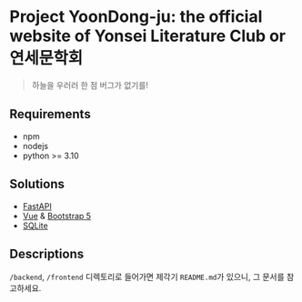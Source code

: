 # Project YoonDong-ju: the official website of Yonsei Literature Club or 연세문학회
> 하늘을 우러러 한 점 버그가 없기를!
## Requirements
- npm
- nodejs
- python >= 3.10
## Solutions
- [FastAPI](https://fastapi.tiangolo.com/)
- [Vue](https://vuejs.org/) & [Bootstrap 5](https://getbootstrap.com/)
- [SQLite](https://sqlite.org/index.html)
## Descriptions
`/backend`, `/frontend` 디렉토리로 들어가면 제각기 `README.md`가 있으니, 그 문서를 참고하세요.
